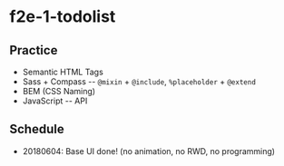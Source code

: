 # f2e-1-todolist

## Practice
- Semantic HTML Tags
- Sass + Compass
-- `@mixin` + `@include`, `%placeholder` + `@extend`
- BEM (CSS Naming)
- JavaScript
-- API

## Schedule
- 20180604: Base UI done! (no animation, no RWD, no programming)
